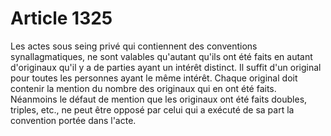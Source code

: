 # Article 1325

Les actes sous seing privé qui contiennent des conventions synallagmatiques, ne sont valables qu'autant qu'ils ont été faits en autant d'originaux qu'il y a de parties ayant un intérêt distinct.   Il suffit d'un original pour toutes les personnes ayant le même intérêt.   Chaque original doit contenir la mention du nombre des originaux qui en ont été faits.   Néanmoins le défaut de mention que les originaux ont été faits doubles, triples, etc., ne peut être opposé par celui qui a exécuté de sa part la convention portée dans l'acte.